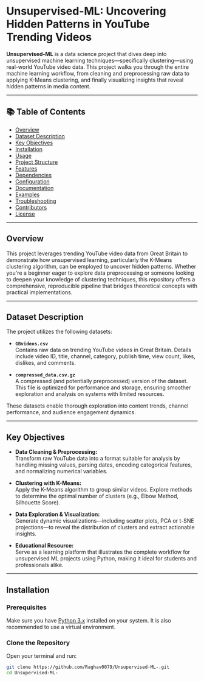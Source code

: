 # Unsupervised-ML: Uncovering Hidden Patterns in YouTube Trending Videos

**Unsupervised-ML** is a data science project that dives deep into unsupervised machine learning techniques—specifically clustering—using real-world YouTube video data. This project walks you through the entire machine learning workflow, from cleaning and preprocessing raw data to applying K-Means clustering, and finally visualizing insights that reveal hidden patterns in media content.

---

## 📚 Table of Contents

- [Overview](#overview)
- [Dataset Description](#dataset-description)
- [Key Objectives](#key-objectives)
- [Installation](#installation)
- [Usage](#usage)
- [Project Structure](#project-structure)
- [Features](#features)
- [Dependencies](#dependencies)
- [Configuration](#configuration)
- [Documentation](#documentation)
- [Examples](#examples)
- [Troubleshooting](#troubleshooting)
- [Contributors](#contributors)
- [License](#license)

---

## Overview

This project leverages trending YouTube video data from Great Britain to demonstrate how unsupervised learning, particularly the K-Means clustering algorithm, can be employed to uncover hidden patterns. Whether you're a beginner eager to explore data preprocessing or someone looking to deepen your knowledge of clustering techniques, this repository offers a comprehensive, reproducible pipeline that bridges theoretical concepts with practical implementations.

---

## Dataset Description

The project utilizes the following datasets:

- **`GBvideos.csv`**  
  Contains raw data on trending YouTube videos in Great Britain. Details include video ID, title, channel, category, publish time, view count, likes, dislikes, and comments.
  
- **`compressed_data.csv.gz`**  
  A compressed (and potentially preprocessed) version of the dataset. This file is optimized for performance and storage, ensuring smoother exploration and analysis on systems with limited resources.

These datasets enable thorough exploration into content trends, channel performance, and audience engagement dynamics.

---

## Key Objectives

- **Data Cleaning & Preprocessing:**  
  Transform raw YouTube data into a format suitable for analysis by handling missing values, parsing dates, encoding categorical features, and normalizing numerical variables.

- **Clustering with K-Means:**  
  Apply the K-Means algorithm to group similar videos. Explore methods to determine the optimal number of clusters (e.g., Elbow Method, Silhouette Score).

- **Data Exploration & Visualization:**  
  Generate dynamic visualizations—including scatter plots, PCA or t-SNE projections—to reveal the distribution of clusters and extract actionable insights.

- **Educational Resource:**  
  Serve as a learning platform that illustrates the complete workflow for unsupervised ML projects using Python, making it ideal for students and professionals alike.

---

## Installation

### Prerequisites

Make sure you have [Python 3.x](https://www.python.org/downloads/) installed on your system. It is also recommended to use a virtual environment.

### Clone the Repository

Open your terminal and run:
```bash
git clone https://github.com/Raghav0079/Unsupervised-ML-.git
cd Unsupervised-ML-
